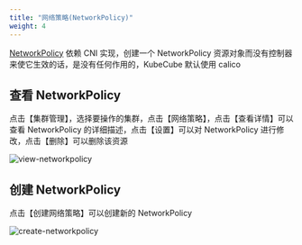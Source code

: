 ```yaml
---
title: "网络策略(NetworkPolicy)"
weight: 4
---
```


[NetworkPolicy](https://kubernetes.io/zh/docs/concepts/services-networking/network-policies/) 依赖 CNI 实现，创建一个 NetworkPolicy 资源对象而没有控制器来使它生效的话，是没有任何作用的，KubeCube 默认使用 calico


## 查看 NetworkPolicy

点击【集群管理】，选择要操作的集群，点击【网络策略】，点击【查看详情】可以查看 NetworkPolicy 的详细描述，点击【设置】可以对 NetworkPolicy 进行修改，点击【删除】可以删除该资源

![view-networkpolicy](/imgs/user-guide/administration/k8s-cluster/cluster-scoped-res/NetworkPolicy/view-networkpolicy.png)

## 创建 NetworkPolicy

点击【创建网络策略】可以创建新的 NetworkPolicy

![create-networkpolicy](/imgs/user-guide/administration/k8s-cluster/cluster-scoped-res/NetworkPolicy/create-networkpolicy.png)
